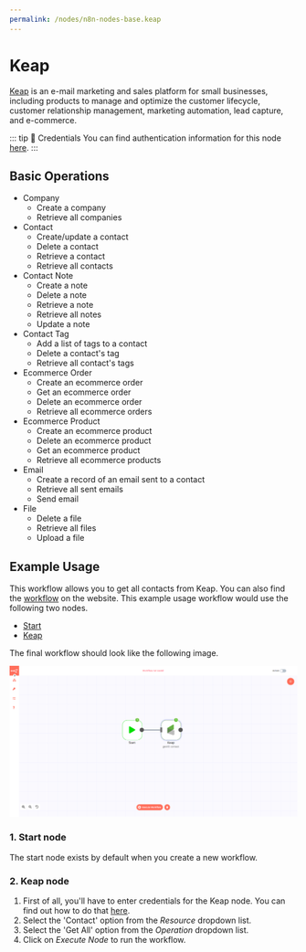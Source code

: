 ```yaml
---
permalink: /nodes/n8n-nodes-base.keap
---
```


# Keap

[Keap](https://keap.com/) is an e-mail marketing and sales platform for small businesses, including products to manage and optimize the customer lifecycle, customer relationship management, marketing automation, lead capture, and e-commerce.

::: tip 🔑 Credentials
You can find authentication information for this node [here](../../../credentials/Keap/README.md).
:::

## Basic Operations

- Company
	- Create a company
	- Retrieve all companies
- Contact
	- Create/update a contact
	- Delete a contact
	- Retrieve a contact
	- Retrieve all contacts
- Contact Note
	- Create a note
	- Delete a note
	- Retrieve a note
	- Retrieve all notes
	- Update a note
- Contact Tag
	- Add a list of tags to a contact
	- Delete a contact's tag
	- Retrieve all contact's tags
- Ecommerce Order
	- Create an ecommerce order
	- Get an ecommerce order
	- Delete an ecommerce order
	- Retrieve all ecommerce orders
- Ecommerce Product
	- Create an ecommerce product
	- Delete an ecommerce product
	- Get an ecommerce product
	- Retrieve all ecommerce products
- Email
	- Create a record of an email sent to a contact
	- Retrieve all sent emails
	- Send email
- File
	- Delete a file
	- Retrieve all files
	- Upload a file

## Example Usage

This workflow allows you to get all contacts from Keap. You can also find the [workflow](https://n8n.io/workflows/553) on the website. This example usage workflow would use the following two nodes.
- [Start](../../core-nodes/Start/README.md)
- [Keap]()

The final workflow should look like the following image.

![A workflow with the Keap node](./workflow.png)

### 1. Start node

The start node exists by default when you create a new workflow.

### 2. Keap node

1. First of all, you'll have to enter credentials for the Keap node. You can find out how to do that [here](../../../credentials/Keap/README.md).
2. Select the 'Contact' option from the *Resource* dropdown list.
3. Select the 'Get All' option from the *Operation* dropdown list.
4. Click on *Execute Node* to run the workflow.
